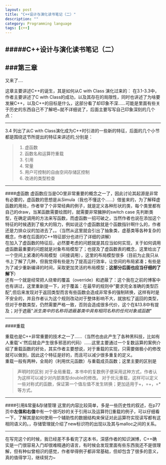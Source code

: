 ```yaml
---
layout: post
title: "C++设计与演化读书笔记（二）"
description: ""
category: Programming language
tags: [c++]
---
```



#####C++设计与演化读书笔记（二）
---



###第三章
---
又来了....

这章主要讲述C++的诞生，其是如何从C with Class 演化过来的：
在3.1-3.3中，作者主要讲述了C with Class的成功，以及其存在的局限性，同时也讲述了为啥要发展C++，以及C++的目标是什么，这部分看了却印象不深……可能是里面有些关于历史的东西自己不了解吧~就不详细说了，后面主要写写自己印象深刻的几个点：

---

3.4 列出了从C with Class演化成为C++时引进的一些新的特征，后面的几个小节都是围绕这节所提出的特征来讲述的,分别是：
> 1. 虚函数
> 2. 函数名和运算符重载
> 3. 引用
> 4. 常量
> 5. 用户可控制的自由空间存储区控制
> 6. 改进的类型检查

----

####虚函数
虚函数应当是OO里非常重要的概念之一了，因此讨论其起源是非常有必要的，虚函数的思想是从Simula（我也不懂这个……）借鉴来的，为了解释虚函数的用处，作者举了个非常经典的例子，就是定义各种形状的类，每个类里都有自己的draw，当某函数需要绘图时，就需要非常臃肿的switch case 先判断类型，在确定调用的方法来写函数，而虚函数一招可破之，当然作者也说在添加这个特征的时候遇到了极大的阻力，例如说这个虚函数就是个函数指针啊什么的，作者还是力排众议的加进去了。。（当然从这里就会引出了抽象类，虚基类等各种复杂的概念，作者在后面的C++特征部分也进行了详细的讲解）  
在加入了虚函数的特征后，必然要考虑的问题就是其应当如何实现，关于如何调用虚函数最重要的问题就是对象布局模型了；也提及了虚函数表的概念，这里给出了一个空间上紧凑的布局模型（间接调用），这里的布局模型很多（目前为止我只从书上了解了几种，但我觉得有些是为了提高运行效率，让空间的布局紧凑；有些是为了减少重新编译的时间，采取更加灵活的布局模型；**这部分后面也应当仔细的了解下**）  
还有一个就是经常把人绕晕的覆盖（override）和遮蔽了：这个我在之前的博客中也有讲过，这里重新提一下，对于覆盖：在最早的规则中"要求完全准确的类型匹配",但后来发现对于返回类型而言有些函数会造成非常多的强制转换，这样有时是不安全的，并且作者认为这个规则改动对于整体影响不大，就放松了返回的类型，但对于参数类型，仍然需要严格一致，否则会造成很多代价，这个在&13.8中有提及；对于遮蔽"*派生类中的名称将遮蔽基类中具有相同名称的任何对象或函数*"

---
####重载

重载也是C++非常重要的技术之一了……（当然也由此产生了各种黑科技，比如有人重载'<'然后就会产生很多邪恶的代码）……这里主要通过一个复数运算的案例介绍了重载函数的好处，其实作者主要想说，对于重载的实现，只需要做极小的修改就可以做到，因此这个特征是好的，而且可以减少很多重复的定义。  
重载一般有两种，全局的（利用优元函数）与重载成员函数；这里主要的区别是
> 声明时的区别
> 对于全局重载，本书中的复数例子便采用这种方式，作者认为这样可以减少对内部类型double的修改。
> 对于优元重载，这样可以定义一些对称式的函数，保证第一个值左值不发生转换；更加适用于+，=+，=*等方式。

---
####引用&常量&存储管理
这里的内容比较简单，多是一些历史性的叙述，在p77页中**左值和右值**中有一个很巧妙的关于引用以及运算符[]重载的例子，可以仔细看一下，了解其是如何使用一个辅助性的数据结构来保证对此运算符实现读写都有这相同语义的。，存储管理就介绍了new标识符的出现以及其与malloc之间的关系。

---

在写完这个的时候，我已经差不多看完了这本书，深感作者的知识渊博，C++确实是一门很容易入门却很难精通的语言，有时候会发现里面有些东西我还不是很理解，但有种似曾相识的感觉，作者举得例子都非常基础，但却包含了很多的意义，真的值得学习，继续努力~